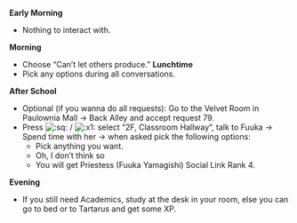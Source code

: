 **Early Morning**

- Nothing to interact with.

**Morning**

- Choose “Can’t let others produce.”
  **Lunchtime**
- Pick any options during all conversations.

**After School**

- Optional (if you wanna do all requests): Go to the Velvet Room in Paulownia Mall -> Back Alley and accept request 79.
- Press ![:sq:](/assets/square.png) / ![:x1:](/assets/x1.png) select “2F, Classroom Hallway”, talk to Fuuka -> Spend time with her -> when asked pick the following options:
  - Pick anything you want.
  - Oh, I don’t think so
  - You will get Priestess (Fuuka Yamagishi) Social Link Rank 4.

**Evening**

- If you still need Academics, study at the desk in your room, else you can go to bed or to Tartarus and get some XP.
